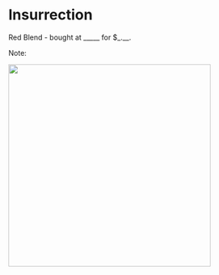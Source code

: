 
# Insurrection

Red Blend - bought at _____ for $_.__.

Note: 


<img src="https://matikin9.github.io/cheap-ass-wine/images/003_Insurrenction1.JPG" width="400">








